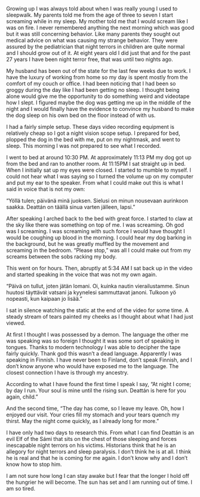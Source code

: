  Growing up I was always told about when I was really young I used to sleepwalk. My parents told me from the age of three to seven I start screaming while in my sleep. My mother told me that I would scream like I was on fire. I never remembered anything the next morning which was good but it was still concerning behavior. Like many parents they sought out medical advice on what was causing my strange behavior. They were assured by the pediatrician that night terrors  in children are quite normal and I should grow out of it. At eight years old I did just that and for the past 27 years I have been night terror free, that was until two nights ago.

My husband has been out of the state for the last few weeks due to work. I have the luxury of working from home so my day is spent mostly from the comfort of my couch or office. I had been noticing that I had been so groggy during the day like I had been getting no sleep. I thought being alone would give me the opportunity to do something weird and videotape how I slept. I figured maybe the dog was getting me up in the middle of the night and I would finally have the evidence to convince my husband to make the dog sleep on his own bed on the floor instead of with us.

I had a fairly simple setup. These days video recording equipment is relatively cheap so I got a night vision scope setup. I prepared for bed, plopped the dog in the bed with me, put on my nightmask, and went to sleep. This morning I was not prepared to see what I recorded.

I went to bed at around 10:30 PM. At approximately 11:13 PM my dog got up from the bed and ran to another room. At 11:15PM I sat straight up in bed. When I initially sat up my eyes were closed. I started to mumble to myself. I could not hear what I was saying so I turned the volume up on my computer and put my ear to the speaker. From what I could make out this is what I said in voice that is not my own:

“Yöllä tulen; päivänä minä juoksen. Sielusi on minun nousevaan aurinkoon saakka. Deattán on täällä sinua varten jälleen, lapsi.”

After speaking I arched back to the bed with great force. I started to claw at the sky like there was something on top of me. I was screaming. Oh god was I screaming. I was screaming with such force I would have thought I would be coughing up blood in the morning. I could hear my dog barking in the background, but he was greatly muffled by the movement and screaming in the bedroom. “Please stop,” was all I could make out from my screams between the sobs racking my body. 

This went on for hours. Then, abruptly at 5:34 AM I sat back up in the video and started speaking in the voice that was not my own again.

“Päivä on tullut, joten jätän lomani. Oi, kuinka nautin vierailustamme. Sinun huutosi täyttävät vatsani ja kyynelesi sammuttavat janoni. Tulkoon yö nopeasti, kun kaipaan jo lisää.”

I sat in silence watching the static at the end of the video for some time. A steady stream of tears painted my cheeks as I thought about what I had just viewed. 

At first I thought I was possessed by a demon. The language the other me was speaking was so foreign I thought it was some sort of speaking in tongues. Thanks to modern technology I was able to decipher the tape fairly quickly. Thank god this wasn’t a dead language. Apparently I was speaking in Finnish. I have never been to Finland, don’t speak Finnish, and I don’t know anyone who would have exposed me to the language. The closest connection I have is through my ancestry. 

According to what I have found the first time I speak I say, “At night I come; by day I run. Your soul is mine until the rising sun. Deattán is here for you again, child.” 

And the second time, “The day has come, so I leave my leave. Oh, how I enjoyed our visit. Your cries fill my stomach and your tears quench my thirst. May the night come quickly, as I already long for more.”

I have only had two days to research this. From what I can find Deattán is an evil Elf of the Sámi that sits on the chest of those sleeping and forces inescapable night terrors on his victims. Historians think that he is an allegory for night terrors and sleep paralysis. I don’t think he is at all. I think he is real and that he is coming for me again. I don’t know why and I don’t know how to stop him. 

I am not sure how long I can stay awake but I fear that the longer I hold off the hungrier he will become. The sun has set and I am running out of time. I am so tired.